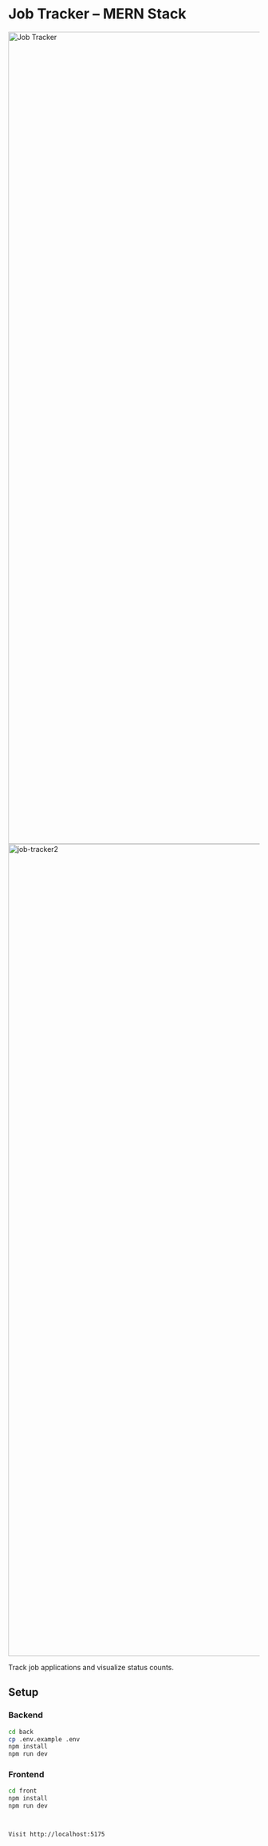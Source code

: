 # Job Tracker – MERN Stack
<img width="2881" height="1626" alt="Job Tracker" src="https://github.com/user-attachments/assets/be6ba9b6-688c-4413-8694-3629e48e5f6f" />
<img width="2881" height="1626" alt="job-tracker2" src="https://github.com/user-attachments/assets/a4cfe0ac-6d4d-4b71-9343-4568a2f0050" />

Track job applications and visualize status counts.

## Setup

### Backend
```bash
cd back
cp .env.example .env
npm install
npm run dev
```

### Frontend
```bash
cd front
npm install
npm run dev



Visit http://localhost:5175
